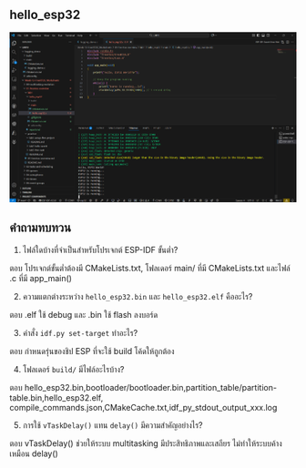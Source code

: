 ## hello_esp32
![alt text](../../img/hello_esp32.png)

## คำถามทบทวน

1. ไฟล์ใดบ้างที่จำเป็นสำหรับโปรเจกต์ ESP-IDF ขั้นต่ำ?

ตอบ โปรเจกต์ขั้นต่ำต้องมี
CMakeLists.txt, โฟลเดอร์ main/ ที่มี CMakeLists.txt และไฟล์ .c ที่มี app_main()

2. ความแตกต่างระหว่าง `hello_esp32.bin` และ `hello_esp32.elf` คืออะไร?

ตอบ .elf ใช้ debug และ .bin ใช้ flash ลงบอร์ด

3. คำสั่ง `idf.py set-target` ทำอะไร?

ตอบ กำหนดรุ่นของชิป ESP ที่จะใช้ build โค้ดให้ถูกต้อง

4. โฟลเดอร์ `build/` มีไฟล์อะไรบ้าง?

ตอบ hello_esp32.bin,bootloader/bootloader.bin,partition_table/partition-table.bin,hello_esp32.elf,
compile_commands.json,CMakeCache.txt,idf_py_stdout_output_xxx.log

5. การใช้ `vTaskDelay()` แทน `delay()` มีความสำคัญอย่างไร?

ตอบ vTaskDelay() ช่วยให้ระบบ multitasking มีประสิทธิภาพและเสถียร ไม่ทำให้ระบบค้างเหมือน delay()